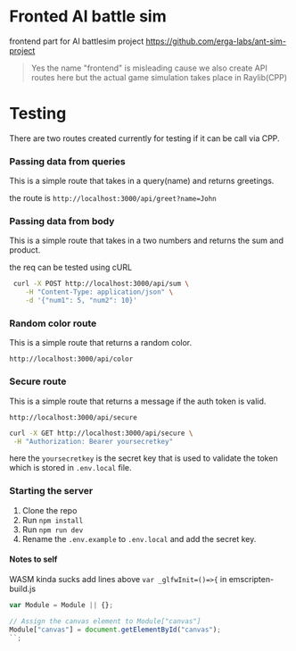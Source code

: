 # Fronted AI battle sim

frontend part for AI battlesim project https://github.com/erga-labs/ant-sim-project

> Yes the name "frontend" is misleading cause we also create API routes here but the actual game simulation takes place in Raylib(CPP)

# Testing

There are two routes created currently for testing if it can be call via CPP.

### Passing data from queries

This is a simple route that takes in a query(name) and returns greetings.

the route is `http://localhost:3000/api/greet?name=John`

### Passing data from body

This is a simple route that takes in a two numbers and returns the sum and product.

the req can be tested using cURL

```bash
 curl -X POST http://localhost:3000/api/sum \
    -H "Content-Type: application/json" \
    -d '{"num1": 5, "num2": 10}'
```

### Random color route

This is a simple route that returns a random color.

`http://localhost:3000/api/color`

### Secure route

This is a simple route that returns a message if the auth token is valid.

`http://localhost:3000/api/secure`

```bash
curl -X GET http://localhost:3000/api/secure \
 -H "Authorization: Bearer yoursecretkey"

```

here the `yoursecretkey` is the secret key that is used to validate the token which is stored in `.env.local` file.

### Starting the server

1. Clone the repo
2. Run `npm install`
3. Run `npm run dev`
4. Rename the `.env.example` to `.env.local` and add the secret key.

#### Notes to self

WASM kinda sucks add lines above `var _glfwInit=()=>{` in emscripten-build.js

```js
var Module = Module || {};

// Assign the canvas element to Module["canvas"]
Module["canvas"] = document.getElementById("canvas");
``;
```
